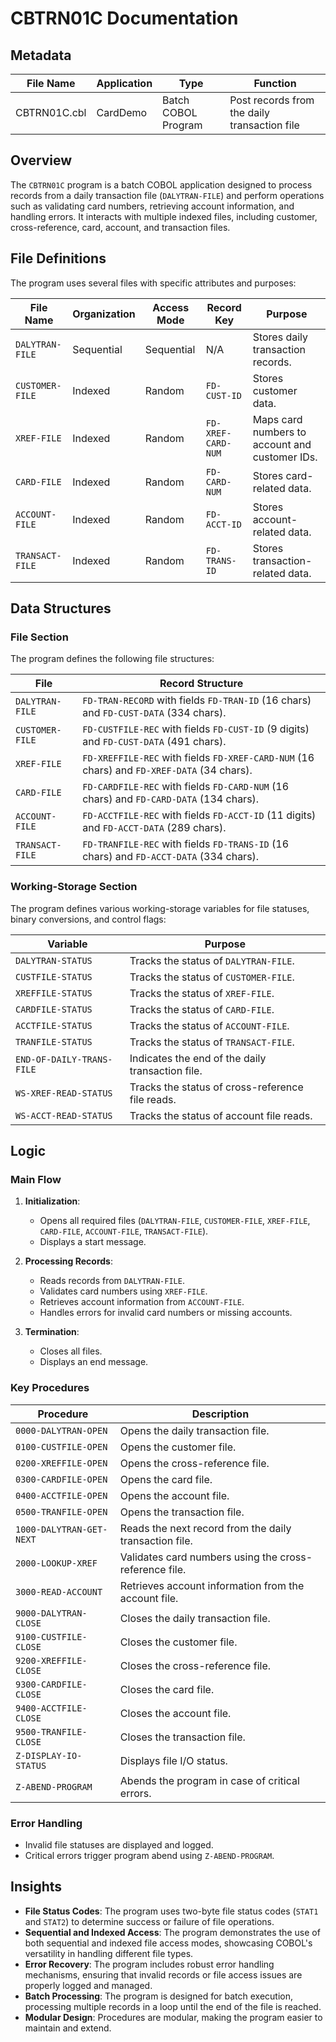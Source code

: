 # CBTRN01C Documentation

## Metadata
| **File Name** | **Application** | **Type** | **Function** |
|---------------|-----------------|----------|--------------|
| CBTRN01C.cbl  | CardDemo        | Batch COBOL Program | Post records from the daily transaction file |

## Overview
The `CBTRN01C` program is a batch COBOL application designed to process records from a daily transaction file (`DALYTRAN-FILE`) and perform operations such as validating card numbers, retrieving account information, and handling errors. It interacts with multiple indexed files, including customer, cross-reference, card, account, and transaction files.

## File Definitions
The program uses several files with specific attributes and purposes:

| **File Name**       | **Organization** | **Access Mode** | **Record Key**         | **Purpose** |
|----------------------|------------------|-----------------|-------------------------|-------------|
| `DALYTRAN-FILE`      | Sequential       | Sequential      | N/A                     | Stores daily transaction records. |
| `CUSTOMER-FILE`      | Indexed          | Random          | `FD-CUST-ID`            | Stores customer data. |
| `XREF-FILE`          | Indexed          | Random          | `FD-XREF-CARD-NUM`      | Maps card numbers to account and customer IDs. |
| `CARD-FILE`          | Indexed          | Random          | `FD-CARD-NUM`           | Stores card-related data. |
| `ACCOUNT-FILE`       | Indexed          | Random          | `FD-ACCT-ID`            | Stores account-related data. |
| `TRANSACT-FILE`      | Indexed          | Random          | `FD-TRANS-ID`           | Stores transaction-related data. |

## Data Structures
### File Section
The program defines the following file structures:

| **File**            | **Record Structure** |
|---------------------|-----------------------|
| `DALYTRAN-FILE`     | `FD-TRAN-RECORD` with fields `FD-TRAN-ID` (16 chars) and `FD-CUST-DATA` (334 chars). |
| `CUSTOMER-FILE`     | `FD-CUSTFILE-REC` with fields `FD-CUST-ID` (9 digits) and `FD-CUST-DATA` (491 chars). |
| `XREF-FILE`         | `FD-XREFFILE-REC` with fields `FD-XREF-CARD-NUM` (16 chars) and `FD-XREF-DATA` (34 chars). |
| `CARD-FILE`         | `FD-CARDFILE-REC` with fields `FD-CARD-NUM` (16 chars) and `FD-CARD-DATA` (134 chars). |
| `ACCOUNT-FILE`      | `FD-ACCTFILE-REC` with fields `FD-ACCT-ID` (11 digits) and `FD-ACCT-DATA` (289 chars). |
| `TRANSACT-FILE`     | `FD-TRANFILE-REC` with fields `FD-TRANS-ID` (16 chars) and `FD-ACCT-DATA` (334 chars). |

### Working-Storage Section
The program defines various working-storage variables for file statuses, binary conversions, and control flags:

| **Variable**               | **Purpose** |
|----------------------------|-------------|
| `DALYTRAN-STATUS`          | Tracks the status of `DALYTRAN-FILE`. |
| `CUSTFILE-STATUS`          | Tracks the status of `CUSTOMER-FILE`. |
| `XREFFILE-STATUS`          | Tracks the status of `XREF-FILE`. |
| `CARDFILE-STATUS`          | Tracks the status of `CARD-FILE`. |
| `ACCTFILE-STATUS`          | Tracks the status of `ACCOUNT-FILE`. |
| `TRANFILE-STATUS`          | Tracks the status of `TRANSACT-FILE`. |
| `END-OF-DAILY-TRANS-FILE`  | Indicates the end of the daily transaction file. |
| `WS-XREF-READ-STATUS`      | Tracks the status of cross-reference file reads. |
| `WS-ACCT-READ-STATUS`      | Tracks the status of account file reads. |

## Logic
### Main Flow
1. **Initialization**:
   - Opens all required files (`DALYTRAN-FILE`, `CUSTOMER-FILE`, `XREF-FILE`, `CARD-FILE`, `ACCOUNT-FILE`, `TRANSACT-FILE`).
   - Displays a start message.

2. **Processing Records**:
   - Reads records from `DALYTRAN-FILE`.
   - Validates card numbers using `XREF-FILE`.
   - Retrieves account information from `ACCOUNT-FILE`.
   - Handles errors for invalid card numbers or missing accounts.

3. **Termination**:
   - Closes all files.
   - Displays an end message.

### Key Procedures
| **Procedure**          | **Description** |
|-------------------------|-----------------|
| `0000-DALYTRAN-OPEN`   | Opens the daily transaction file. |
| `0100-CUSTFILE-OPEN`   | Opens the customer file. |
| `0200-XREFFILE-OPEN`   | Opens the cross-reference file. |
| `0300-CARDFILE-OPEN`   | Opens the card file. |
| `0400-ACCTFILE-OPEN`   | Opens the account file. |
| `0500-TRANFILE-OPEN`   | Opens the transaction file. |
| `1000-DALYTRAN-GET-NEXT` | Reads the next record from the daily transaction file. |
| `2000-LOOKUP-XREF`     | Validates card numbers using the cross-reference file. |
| `3000-READ-ACCOUNT`    | Retrieves account information from the account file. |
| `9000-DALYTRAN-CLOSE`  | Closes the daily transaction file. |
| `9100-CUSTFILE-CLOSE`  | Closes the customer file. |
| `9200-XREFFILE-CLOSE`  | Closes the cross-reference file. |
| `9300-CARDFILE-CLOSE`  | Closes the card file. |
| `9400-ACCTFILE-CLOSE`  | Closes the account file. |
| `9500-TRANFILE-CLOSE`  | Closes the transaction file. |
| `Z-DISPLAY-IO-STATUS`  | Displays file I/O status. |
| `Z-ABEND-PROGRAM`      | Abends the program in case of critical errors. |

### Error Handling
- Invalid file statuses are displayed and logged.
- Critical errors trigger program abend using `Z-ABEND-PROGRAM`.

## Insights
- **File Status Codes**: The program uses two-byte file status codes (`STAT1` and `STAT2`) to determine success or failure of file operations.
- **Sequential and Indexed Access**: The program demonstrates the use of both sequential and indexed file access modes, showcasing COBOL's versatility in handling different file types.
- **Error Recovery**: The program includes robust error handling mechanisms, ensuring that invalid records or file access issues are properly logged and managed.
- **Batch Processing**: The program is designed for batch execution, processing multiple records in a loop until the end of the file is reached.
- **Modular Design**: Procedures are modular, making the program easier to maintain and extend.
